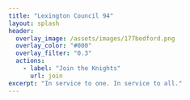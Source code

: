 ```yaml
---
title: "Lexington Council 94"
layout: splash
header:
  overlay_image: /assets/images/177bedford.png
  overlay_color: "#000"
  overlay_filter: "0.3"
  actions:
    - label: "Join the Knights"
      url: join
excerpt: "In service to one. In service to all."
---
```


